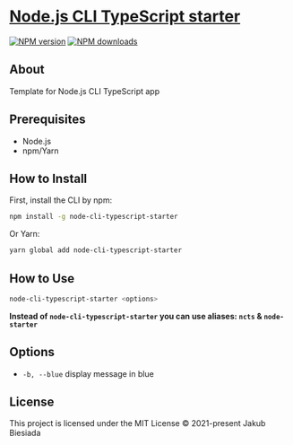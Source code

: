 # [Node.js CLI TypeScript starter](https://github.com/the-mes/node-cli-typescript-starter)

[![NPM version](https://img.shields.io/npm/v/node-cli-typescript-starter?style=flat-square)](https://www.npmjs.com/package/node-cli-typescript-starter)
[![NPM downloads](https://img.shields.io/npm/dm/node-cli-typescript-starter?style=flat-square)](https://www.npmjs.com/package/node-cli-typescript-starter)

## About

Template for Node.js CLI TypeScript app

<!-- TODO deno alternative -->

## Prerequisites

- Node.js
- npm/Yarn

## How to Install

First, install the CLI by npm:

```sh
npm install -g node-cli-typescript-starter
```

Or Yarn:

```sh
yarn global add node-cli-typescript-starter
```

## How to Use

```sh
node-cli-typescript-starter <options>
```

**Instead of `node-cli-typescript-starter` you can use aliases: `ncts` & `node-starter`**

## Options

- `-b, --blue` display message in blue

## License

This project is licensed under the MIT License © 2021-present Jakub Biesiada
